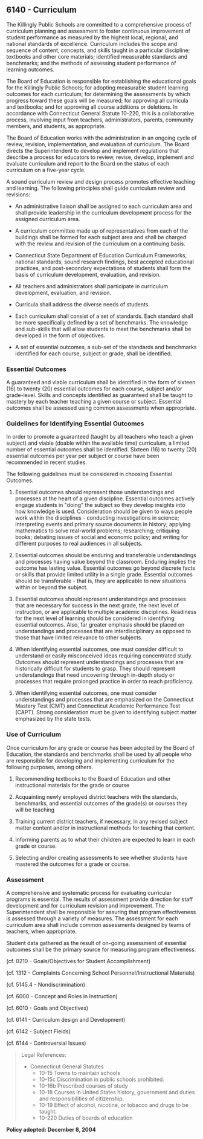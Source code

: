 ## 6140 - Curriculum

The Killingly Public Schools are committed to a comprehensive process of curriculum planning and assessment to foster continuous improvement of student performance as measured by the highest local, regional, and national standards of excellence. Curriculum includes the scope and sequence of content, concepts, and skills taught in a particular discipline; textbooks and other core materials; identified measurable standards and benchmarks; and the methods of assessing student performance of learning outcomes.

The Board of Education is responsible for establishing the educational goals for the Killingly Public Schools; for adopting measurable student learning outcomes for each curriculum; for determining the assessments by which progress toward these goals will be measured; for approving all curricula and textbooks; and for approving all course additions or deletions. In accordance with Connecticut General Statute 10-220, this is a collaborative process, involving input from teachers, administrators, parents, community members, and students, as appropriate.

The Board of Education works with the administration in an ongoing cycle of review, revision, implementation, and evaluation of curriculum. The Board directs the Superintendent to develop and implement regulations that describe a process for educators to review, revise, develop, implement and evaluate curriculum and report to the Board on the status of each curriculum on a five-year cycle.

A sound curriculum review and design process promotes effective teaching and learning. The following principles shall guide curriculum review and revisions:

*  An administrative liaison shall be assigned to each curriculum area and shall provide leadership in the curriculum development process for the assigned curriculum area.

*  A curriculum committee made up of representatives from each of the buildings shall be formed for each subject area and shall be charged with the review and revision of the curriculum on a continuing basis.

*  Connecticut State Department of Education Curriculum Frameworks, national standards, sound research findings, best accepted educational practices, and post-secondary expectations of students shall form the basis of curriculum development, evaluation, and revision.

*  All teachers and administrators shall participate in curriculum development, evaluation, and revision.

*  Curricula shall address the diverse needs of students.

*  Each curriculum shall consist of a set of standards. Each standard shall be more specifically defined by a set of benchmarks. The knowledge and sub-skills that will allow students to meet the benchmarks shall be developed in the form of objectives.

*  A set of essential outcomes, a sub-set of the standards and benchmarks identified for each course, subject or grade, shall be identified.

### Essential Outcomes

A guaranteed and viable curriculum shall be identified in the form of sixteen (16) to twenty (20) essential outcomes for each course, subject and/or grade-level. Skills and concepts identified as guaranteed shall be taught to mastery by each teacher teaching a given course or subject. Essential outcomes shall be assessed using common assessments when appropriate.

### Guidelines for Identifying Essential Outcomes

In order to promote a guaranteed (taught by all teachers who teach a given subject) and viable (doable within the available time) curriculum, a limited number of essential outcomes shall be identified. Sixteen (16) to twenty (20) essential outcomes per year per subject or course have been recommended in recent studies.

The following guidelines must be considered in choosing Essential Outcomes.

1.  Essential outcomes should represent those understandings and processes at the heart of a given discipline. Essential outcomes actively engage students in "doing" the subject so they develop insights into how knowledge is used. Consideration should be given to ways people work within the disciplines - conducting investigations in science; interpreting events and primary source documents in history; applying mathematics to solve real-world problems; researching; critiquing books; debating issues of social and economic policy; and writing for different purposes to real audiences in all subjects.

2.  Essential outcomes should be enduring and transferable understandings and processes having value beyond the classroom. Enduring implies the outcome has lasting value. Essential outcomes go beyond discrete facts or skills that provide limited utility in a single grade. Essential outcomes should be transferable - that is, they are applicable to new situations within or beyond the subject.

3.  Essential outcomes should represent understandings and processes that are necessary for success in the next grade, the next level of instruction, or are applicable to multiple academic disciplines. Readiness for the next level of learning should be considered in identifying essential outcomes. Also, far greater emphasis should be placed on understandings and processes that are interdisciplinary as opposed to those that have limited relevance to other subjects.

4.  When identifying essential outcomes, one must consider difficult to understand or easily misconceived ideas requiring concentrated study. Outcomes should represent understandings and processes that are historically difficult for students to grasp. They should represent understandings that need uncovering through in-depth study or processes that require prolonged practice in order to reach proficiency.

5.  When identifying essential outcomes, one must consider understandings and processes that are emphasized on the Connecticut Mastery Test (CMT) and Connecticut Academic Performance Test (CAPT). Strong consideration must be given to identifying subject matter emphasized by the state tests.

### Use of Curriculum

Once curriculum for any grade or course has been adopted by the Board of Education, the standards and benchmarks shall be used by all people who are responsible for developing and implementing curriculum for the following purposes, among others.

1.  Recommending textbooks to the Board of Education and other instructional materials for the grade or course

2.  Acquainting newly employed district teachers with the standards, benchmarks, and essential outcomes of the grade(s) or courses they will be teaching

3.  Training current district teachers, if necessary, in any revised subject matter content and/or in instructional methods for teaching that content.

4.  Informing parents as to what their children are expected to learn in each grade or course.

5.  Selecting and/or creating assessments to see whether students have mastered the outcomes for a grade or course.

### Assessment

A comprehensive and systematic process for evaluating curricular programs is essential. The results of assessment provide direction for staff development and for curriculum revision and improvement. The Superintendent shall be responsible for assuring that program effectiveness is assessed through a variety of measures. The assessment for each curriculum area shall include common assessments designed by teams of teachers, when appropriate.

Student data gathered as the result of on-going assessment of essential outcomes shall be the primary source for measuring program effectiveness.

(cf. 0210 - Goals/Objectives for Student Accomplishment)

(cf. 1312 - Complaints Concerning School Personnel/Instructional Materials)

(cf. 5145.4 - Nondiscrimination)

(cf. 6000 - Concept and Roles in Instruction)

(cf. 6010 - Goals and Objectives)

(cf. 6141 - Curriculum design and Development)

(cf. 6142 - Subject Fields)

(cf. 6144 - Controversial Issues)

> Legal References: 
> 
> * Connecticut General Statutes
>   * 10-15 Towns to maintain schools
>   * 10-15c Discrimination in public schools prohibited.
>   * 10-16b Prescribed courses of study
>   * 10-18 Courses in United States history, government and duties and responsibilities of citizenship.
>   * 10-19 Effect of alcohol, nicotine, or tobacco and drugs to be taught.
>   * 10-220 Duties of boards of education

**Policy adopted:  December 8, 2004**

